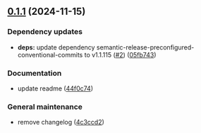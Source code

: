 ## [0.1.1](https://github.com/position-pal/notification-service/compare/0.1.0...0.1.1) (2024-11-15)

### Dependency updates

* **deps:** update dependency semantic-release-preconfigured-conventional-commits to v1.1.115 ([#2](https://github.com/position-pal/notification-service/issues/2)) ([05fb743](https://github.com/position-pal/notification-service/commit/05fb7430d3309e1721937dc0ead6393871a3805c))

### Documentation

* update readme ([44f0c74](https://github.com/position-pal/notification-service/commit/44f0c74117f479df3eeed7fba88d5bb8d03cd6e6))

### General maintenance

* remove changelog ([4c3ccd2](https://github.com/position-pal/notification-service/commit/4c3ccd2c83345f7b1e9b8911c8715e5b35e226ff))
